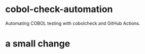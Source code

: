 # cobol-check-automation
Automating COBOL testing with cobolcheck and GitHub Actions.
# a small change
